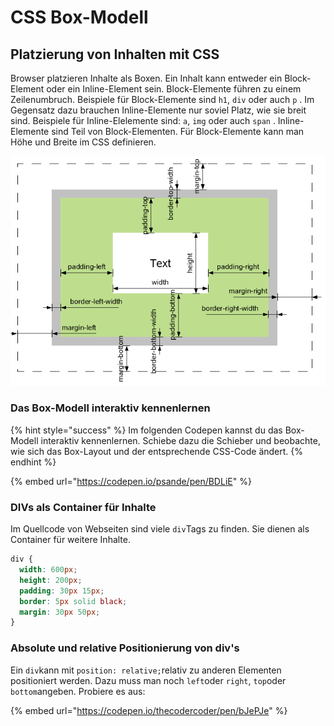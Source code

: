 # CSS Box-Modell

## Platzierung von Inhalten mit CSS

Browser platzieren Inhalte als Boxen. Ein Inhalt kann entweder ein Block-Element oder ein Inline-Element sein. Block-Elemente führen zu einem Zeilenumbruch. Beispiele für Block-Elemente sind `h1`, `div` oder auch `p` . Im Gegensatz dazu brauchen Inline-Elemente nur soviel Platz, wie sie breit sind. Beispiele für Inline-Elelemente sind: `a`, `img` oder auch `span` . Inline-Elemente sind Teil von Block-Elementen. Für Block-Elemente kann man Höhe und Breite im CSS definieren.

![Block mit Innenabstand \(Padding\) und Aussenabstand \(Margin\)](../.gitbook/assets/grafik%20%281%29.png)

### Das Box-Modell interaktiv kennenlernen

{% hint style="success" %}
Im folgenden Codepen kannst du das Box-Modell interaktiv kennenlernen. Schiebe dazu die Schieber und beobachte, wie sich das Box-Layout und der entsprechende CSS-Code ändert.
{% endhint %}

{% embed url="https://codepen.io/psande/pen/BDLiE" %}

### DIVs als Container für Inhalte

Im Quellcode von Webseiten sind viele `div`Tags zu finden. Sie dienen als Container für weitere Inhalte. 

```css
div {
  width: 600px;
  height: 200px;
  padding: 30px 15px;
  border: 5px solid black;
  margin: 30px 50px;
}
```

### Absolute und relative Positionierung von div's

Ein `div`kann mit `position: relative;`relativ zu anderen Elementen positioniert werden. Dazu muss man noch `left`oder `right`, `top`oder `bottom`angeben. Probiere es aus:

{% embed url="https://codepen.io/thecodercoder/pen/bJePJe" %}



